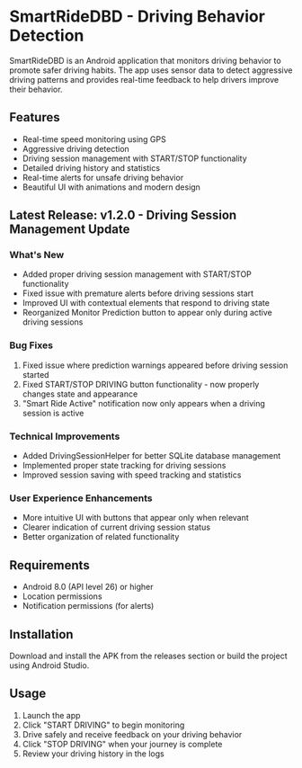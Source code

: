 # SmartRideDBD - Driving Behavior Detection

SmartRideDBD is an Android application that monitors driving behavior to promote safer driving habits. The app uses sensor data to detect aggressive driving patterns and provides real-time feedback to help drivers improve their behavior.

## Features

- Real-time speed monitoring using GPS
- Aggressive driving detection
- Driving session management with START/STOP functionality
- Detailed driving history and statistics
- Real-time alerts for unsafe driving behavior
- Beautiful UI with animations and modern design

## Latest Release: v1.2.0 - Driving Session Management Update

### What's New
- Added proper driving session management with START/STOP functionality
- Fixed issue with premature alerts before driving sessions start
- Improved UI with contextual elements that respond to driving state
- Reorganized Monitor Prediction button to appear only during active driving sessions

### Bug Fixes
1. Fixed issue where prediction warnings appeared before driving session started
2. Fixed START/STOP DRIVING button functionality - now properly changes state and appearance
3. "Smart Ride Active" notification now only appears when a driving session is active

### Technical Improvements
- Added DrivingSessionHelper for better SQLite database management
- Implemented proper state tracking for driving sessions
- Improved session saving with speed tracking and statistics

### User Experience Enhancements
- More intuitive UI with buttons that appear only when relevant
- Clearer indication of current driving session status
- Better organization of related functionality

## Requirements

- Android 8.0 (API level 26) or higher
- Location permissions
- Notification permissions (for alerts)

## Installation

Download and install the APK from the releases section or build the project using Android Studio.

## Usage

1. Launch the app
2. Click "START DRIVING" to begin monitoring
3. Drive safely and receive feedback on your driving behavior
4. Click "STOP DRIVING" when your journey is complete
5. Review your driving history in the logs 